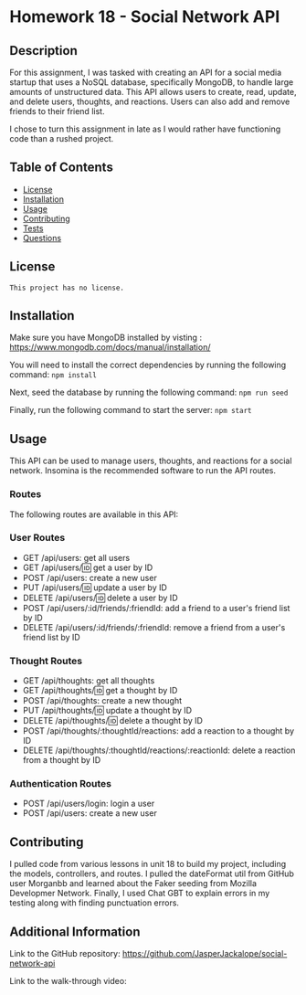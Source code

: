# Homework 18 - Social Network API

## Description

For this assignment, I was tasked with creating an API for a social media startup that uses a NoSQL database, specifically MongoDB, to handle large amounts of unstructured data. This API allows users to create, read, update, and delete users, thoughts, and reactions. Users can also add and remove friends to their friend list.

I chose to turn this assignment in late as I would rather have functioning code than a rushed project.

## Table of Contents

- [License](#license)
- [Installation](#installation)
- [Usage](#usage)
- [Contributing](#contributing)
- [Tests](#tests)
- [Questions](#questions)

## License

    This project has no license.

## Installation

Make sure you have MongoDB installed by visting : https://www.mongodb.com/docs/manual/installation/

You will need to install the correct dependencies by running the following command:  ```npm install```

Next, seed the database by running the following command:  ```npm run seed```

Finally, run the following command to start the server: ```npm start```

## Usage

This API can be used to manage users, thoughts, and reactions for a social network. Insomina is the recommended software to run the API routes.

### Routes
The following routes are available in this API:

### User Routes
- GET /api/users: get all users
- GET /api/users/:id: get a user by ID
- POST /api/users: create a new user
- PUT /api/users/:id: update a user by ID
- DELETE /api/users/:id: delete a user by ID
- POST /api/users/:id/friends/:friendId: add a friend to a user's friend list by ID
- DELETE /api/users/:id/friends/:friendId: remove a friend from a user's friend list by ID 

### Thought Routes
- GET /api/thoughts: get all thoughts
- GET /api/thoughts/:id: get a thought by ID
- POST /api/thoughts: create a new thought
- PUT /api/thoughts/:id: update a thought by ID
- DELETE /api/thoughts/:id: delete a thought by ID
- POST /api/thoughts/:thoughtId/reactions: add a reaction to a thought by ID
- DELETE /api/thoughts/:thoughtId/reactions/:reactionId: delete a reaction from a thought by ID

### Authentication Routes
- POST /api/users/login: login a user
- POST /api/users: create a new user

## Contributing

I pulled code from various lessons in unit 18 to build my project, including the models, controllers, and routes. I pulled the dateFormat util from GitHub user Morganbb and learned about the Faker seeding from Mozilla Developmer Network. Finally, I used Chat GBT to explain errors in my testing along with finding punctuation errors.

## Additional Information

Link to the GitHub repository: https://github.com/JasperJackalope/social-network-api

Link to the walk-through video:
